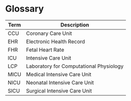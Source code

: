 <h1><b>Glossary</b></h1>

Term | Description
---- | -----
CCU | Coronary Care Unit
EHR | Electronic Health Record
FHR | Fetal Heart Rate
ICU | Intensive Care Unit
LCP | Laboratory for Computational Physiology
MICU | Medical Intensive Care Unit
NICU | Neonatal Intensive Care Unit
SICU | Surgical Intensive Care Unit
